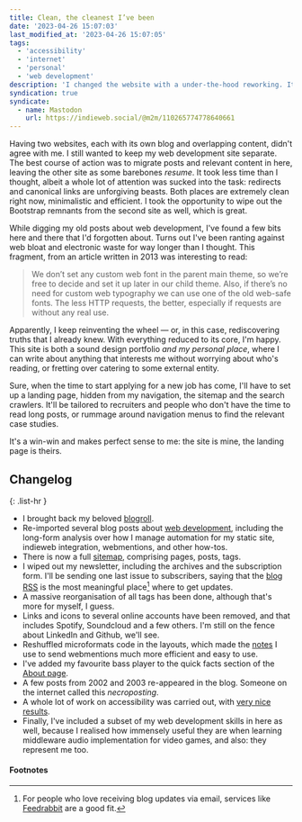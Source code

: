 ```yaml
---
title: Clean, the cleanest I’ve been
date: '2023-04-26 15:07:03'
last_modified_at: '2023-04-26 15:07:05'
tags:
  - 'accessibility'
  - 'internet'
  - 'personal'
  - 'web development'
description: 'I changed the website with a under-the-hood reworking. It involved a structure clean-up, CSS polishing, and a refactor of my alt site.'
syndication: true
syndicate:
  - name: Mastodon
    url: https://indieweb.social/@m2m/110265774778640661
---
```

Having two websites, each with its own blog and overlapping content, didn't agree with me. I still wanted to keep my web development site separate. The best course of action was to migrate posts and relevant content in here, leaving the other site as some barebones *resume*. It took less time than I thought, albeit a whole lot of attention was sucked into the task: redirects and canonical links are unforgiving beasts. Both places are extremely clean right now, minimalistic and efficient. I took the opportunity to wipe out the Bootstrap remnants from the second site as well, which is great. 

While digging my old posts about web development, I've found a few bits here and there that I'd forgotten about. Turns out I've been ranting against web bloat and electronic waste for way longer than I thought. This fragment, from an article written in 2013 was interesting to read:

> We don’t set any custom web font in the parent main  theme, so we’re free to decide and set it up later in our child theme.  Also, if there’s no need for custom web typography we can use one of the old web-safe fonts. The less HTTP requests, the better, especially if requests are without any real use.

Apparently, I keep reinventing the wheel — or, in this case, rediscovering truths that I already knew. With everything reduced to its core, I'm happy. This site is both a sound design portfolio *and my personal place*, where I can write about anything that interests me without worrying about who's reading, or fretting over catering to some external entity.

Sure, when the time to start applying for a new job has come, I'll have to set up a landing page, hidden from my navigation, the sitemap and the search crawlers. It'll be tailored to recruiters and people who don't have the time to read long posts, or rummage around navigation menus to find the relevant case studies. 

It's a win-win and makes perfect sense to me: the site is mine, the landing page is theirs.

## Changelog

{: .list-hr }
- I brought back my beloved [blogroll](/blogroll/).
- Re-imported several blog posts about [web development](/blog/tag/web-development/), including the long-form analysis over how I manage automation for my static site, indieweb integration, webmentions, and other how-tos.
- There is now a full [sitemap](/sitemap/), comprising pages, posts, tags.
- I wiped out my newsletter, including the archives and the subscription form. I'll be sending one last issue to subscribers, saying that the [blog RSS](/feed.xml) is the most meaningful place[^1] where to get updates.
- A massive reorganisation of all tags has been done, although that's more for myself, I guess.
- Links and icons to several online accounts have been removed, and that includes Spotify, Soundcloud and a few others. I'm still on the fence about LinkedIn and Github, we'll see.
- Reshuffled microformats code in the layouts, which made the [notes](/notes/) I use to send webmentions much more efficient and easy to use.
- I've added my favourite bass player to the quick facts section of the [About page](/about/#quick-facts).
- A few posts from 2002 and 2003 re-appeared in the blog. Someone on the internet called this _necroposting_.
- A whole lot of work on accessibility was carried out, with [very nice results](/colophon/#accessibility).
- Finally, I've included a subset of my web development skills in here as well, because I realised how immensely useful they are when learning middleware audio implementation for video games, and also: they represent me too.

#### Footnotes

[^1]: For people who love receiving blog updates via email, services like [Feedrabbit](https://feedrabbit.com/) are a good fit.